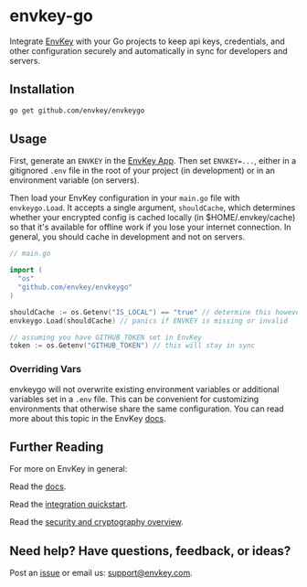 # envkey-go

Integrate [EnvKey](https://www.envkey.com) with your Go projects to keep api keys, credentials, and other configuration securely and automatically in sync for developers and servers.

## Installation

```bash
go get github.com/envkey/envkeygo
```

## Usage

First, generate an `ENVKEY` in the [EnvKey App](https://github.com/envkey/envkey-app). Then set `ENVKEY=...`, either in a gitignored `.env` file in the root of your project (in development) or in an environment variable (on servers).

Then load your EnvKey configuration in your `main.go` file with `envkeygo.Load`. It accepts a single argument, `shouldCache`, which determines whether your encrypted config is cached locally (in $HOME/.envkey/cache) so that it's available for offline work if you lose your internet connection. In general, you should cache in development and not on servers.

```go
// main.go

import (
  "os"
  "github.com/envkey/envkeygo"
)

shouldCache := os.Getenv("IS_LOCAL") == "true" // determine this however you want
envkeygo.Load(shouldCache) // panics if ENVKEY is missing or invalid

// assuming you have GITHUB_TOKEN set in EnvKey
token := os.Getenv("GITHUB_TOKEN") // this will stay in sync
```

### Overriding Vars

envkeygo will not overwrite existing environment variables or additional variables set in a `.env` file. This can be convenient for customizing environments that otherwise share the same configuration. You can read more about this topic in the EnvKey [docs](https://docs.envkey.com/overriding-envkey-variables.html).

## Further Reading

For more on EnvKey in general:

Read the [docs](https://docs.envkey.com).

Read the [integration quickstart](https://docs.envkey.com/integration-quickstart.html).

Read the [security and cryptography overview](https://security.envkey.com).

## Need help? Have questions, feedback, or ideas?

Post an [issue](https://github.com/envkey/envkeygo/issues) or email us: [support@envkey.com](mailto:support@envkey.com).


